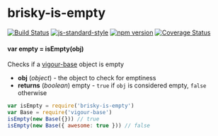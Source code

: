 # brisky-is-empty

<!-- VDOC.badges travis; standard; npm; coveralls -->
<!-- DON'T EDIT THIS SECTION (including comments), INSTEAD RE-RUN `vdoc` TO UPDATE -->
[![Build Status](https://travis-ci.org/vigour-io/brisky-is-empty.svg?branch=master)](https://travis-ci.org/vigour-io/brisky-is-empty)
[![js-standard-style](https://img.shields.io/badge/code%20style-standard-brightgreen.svg)](http://standardjs.com/)
[![npm version](https://badge.fury.io/js/brisky-is-empty.svg)](https://badge.fury.io/js/brisky-is-empty)
[![Coverage Status](https://coveralls.io/repos/github/vigour-io/brisky-is-empty/badge.svg?branch=master)](https://coveralls.io/github/vigour-io/brisky-is-empty?branch=master)

<!-- VDOC END -->

<!-- VDOC.jsdoc isEmpty -->
<!-- DON'T EDIT THIS SECTION (including comments), INSTEAD RE-RUN `vdoc` TO UPDATE -->
#### var empty = isEmpty(obj)

Checks if a [vigour-base](https://www.npmjs.com/package/vigour-base) object is empty
- **obj** (*object*) - the object to check for emptiness
- **returns** (*boolean*) empty - `true` if `obj` is considered empty, `false` otherwise

<!-- VDOC END -->

```javascript
var isEmpty = require('brisky-is-empty')
var Base = require('vigour-base')
isEmpty(new Base({})) // true
isEmpty(new Base({ awesome: true })) // false
```